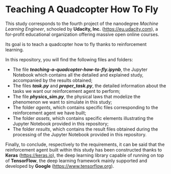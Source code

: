 # Teaching A Quadcopter How To Fly

This study corresponds to the fourth project of the nanodegree *Machine Learning Engineer*, schooled by **Udacity, Inc.** (https://eu.udacity.com), a for-profit educational organization offering massive open online courses.

Its goal is to teach a quadcopter how to fly thanks to reinforcement learning.

In this repository, you will find the following files and folders:
* The file ***teaching-a-quadcopter-how-to-fly.ipynb***, the Jupyter Notebook which contains all the detailed and explained study, accompanied by the results obtained;
* The files ***task.py*** and ***proper_task.py***, the detailed information about the tasks we want our reinforcement agent to perform;
* The file ***physics_sim.py***, the physical laws that modelize the phenomenon we want to simulate in this study;
* The folder *agents*, which contains specific files corresponding to the reinforcement agent we have built;
* The folder *assets*, which contains specific elements illustrating the Jupyter Notebook provided in this repository;
* The folder *results*, which contains the result files obtained during the processing of the Jupyter Notebook provided in this repository.

Finally, to conclude, respectively to the requirements, it can be said that the reinforcement agent built within this study has been constructed thanks to **Keras** (https://keras.io), the deep learning library capable of running on top of **TensorFlow**, the deep learning framework mainly supported and developed by **Google** (https://www.tensorflow.org).
